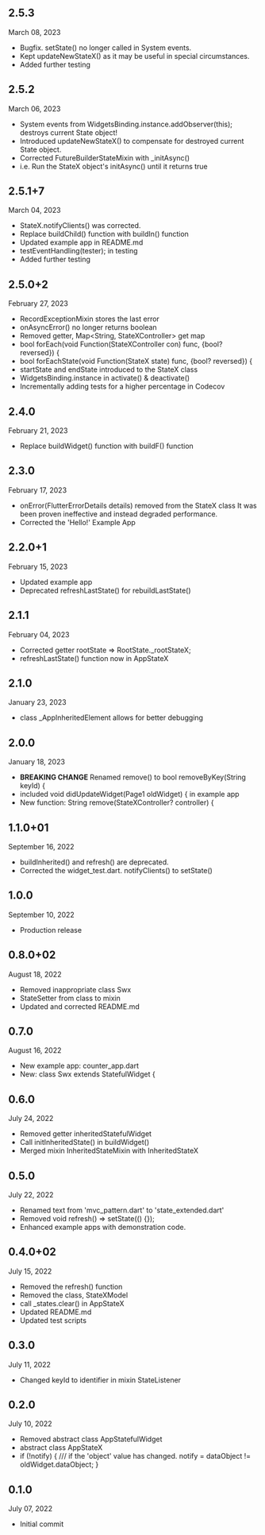 
## 2.5.3
March 08, 2023
- Bugfix. setState() no longer called in System events. 
- Kept updateNewStateX() as it may be useful in special circumstances.
- Added further testing

## 2.5.2
March 06, 2023
- System events from WidgetsBinding.instance.addObserver(this); destroys current State object!
- Introduced updateNewStateX() to compensate for destroyed current State object.
- Corrected FutureBuilderStateMixin with _initAsync()
- i.e. Run the StateX object's initAsync() until it returns true

## 2.5.1+7
March 04, 2023
- StateX.notifyClients() was corrected.
- Replace buildChild() function with buildIn() function
- Updated example app in README.md
- testEventHandling(tester); in testing
- Added further testing

## 2.5.0+2
February 27, 2023
- RecordExceptionMixin stores the last error
- onAsyncError() no longer returns boolean
- Removed getter, Map<String, StateXController> get map
- bool forEach(void Function(StateXController con) func, {bool? reversed}) {
- bool forEachState(void Function(StateX state) func, {bool? reversed}) {
- startState and endState introduced to the StateX class
- WidgetsBinding.instance in activate() & deactivate()
- Incrementally adding tests for a higher percentage in Codecov

## 2.4.0
February 21, 2023
- Replace buildWidget() function with buildF() function

## 2.3.0
February 17, 2023
- onError(FlutterErrorDetails details) removed from the StateX class
  It was been proven ineffective and instead degraded performance.
- Corrected the 'Hello!' Example App 

## 2.2.0+1
February 15, 2023
- Updated example app
- Deprecated refreshLastState() for rebuildLastState()

## 2.1.1
February 04, 2023
- Corrected getter rootState => RootState._rootStateX;
- refreshLastState() function now in AppStateX

## 2.1.0
January 23, 2023
- class _AppInheritedElement allows for better debugging

## 2.0.0
January 18, 2023
- **BREAKING CHANGE** Renamed remove() to bool removeByKey(String keyId) {
- included void didUpdateWidget(Page1 oldWidget) { in example app
- New function: String remove(StateXController? controller) {

## 1.1.0+01
September 16, 2022
- buildInherited() and refresh() are deprecated.
- Corrected the widget_test.dart. notifyClients() to setState()

## 1.0.0
September 10, 2022
- Production release

## 0.8.0+02
 August 18, 2022
- Removed inappropriate class Swx
- StateSetter from class to mixin
- Updated and corrected README.md

## 0.7.0
 August 16, 2022
- New example app: counter_app.dart
- New: class Swx extends StatefulWidget {

## 0.6.0
 July 24, 2022
- Removed getter inheritedStatefulWidget
- Call initInheritedState() in buildWidget()
- Merged mixin InheritedStateMixin with InheritedStateX

## 0.5.0
 July 22, 2022
- Renamed text from 'mvc_pattern.dart' to 'state_extended.dart'
- Removed void refresh() => setState(() {});
- Enhanced example apps with demonstration code.

## 0.4.0+02
 July 15, 2022
- Removed the refresh() function
- Removed the class, StateXModel
- call _states.clear() in AppStateX
- Updated README.md
- Updated test scripts

## 0.3.0
 July 11, 2022
- Changed keyId to identifier in mixin StateListener

## 0.2.0
 July 10, 2022
- Removed abstract class AppStatefulWidget
- abstract class AppStateX<T extends StatefulWidget>
- if (!notify) {
    /// if the 'object' value has changed. 
    notify = dataObject != oldWidget.dataObject;
  }
  
## 0.1.0
 July 07, 2022
- Initial commit
